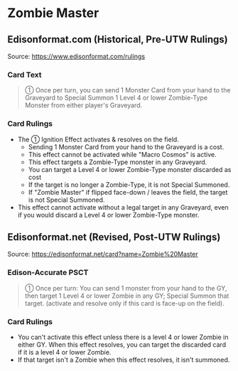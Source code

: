 # Zombie Master

## Edisonformat.com (Historical, Pre-UTW Rulings)

Source: https://www.edisonformat.com/rulings

### Card Text

> ① Once per turn, you can send 1 Monster Card from your hand to the Graveyard to Special Summon 1 Level 4 or lower Zombie-Type Monster from either player's Graveyard.

### Card Rulings

*   The ① Ignition Effect activates & resolves on the field.
    *   Sending 1 Monster Card from your hand to the Graveyard is a cost.
    *   This effect cannot be activated while "Macro Cosmos" is active.
    *   This effect targets a Zombie-Type monster in any Graveyard.
    *   You can target a Level 4 or lower Zombie-Type monster discarded as cost
    *   If the target is no longer a Zombie-Type, it is not Special Summoned.
    *   If "Zombie Master" if flipped face-down / leaves the field, the target is not Special Summoned.
*   This effect cannot activate without a legal target in any Graveyard, even if you would discard a Level 4 or lower Zombie-Type monster.

## Edisonformat.net (Revised, Post-UTW Rulings)

Source: https://edisonformat.net/card?name=Zombie%20Master

### Edison-Accurate PSCT

> ① Once per turn: You can send 1 monster from your hand to the GY, then target 1 Level 4 or lower Zombie in any GY; Special Summon that target.
> (activate and resolve only if this card is face-up on the field).

### Card Rulings

*   You can't activate this effect unless there is a level 4 or lower Zombie in either GY.
When this effect resolves, you can target the discarded card if it is a level 4 or lower Zombie.
*   If that target isn't a Zombie when this effect resolves, it isn't summoned.
            